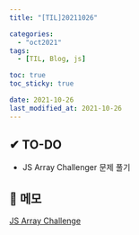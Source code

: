 ```yaml
---
title: "[TIL]20211026"

categories:
  - "oct2021"
tags:
  - [TIL, Blog, js]

toc: true
toc_sticky: true

date: 2021-10-26
last_modified_at: 2021-10-26
---
```


## ✔ TO-DO

- JS Array Challenger 문제 풀기

## 📝 메모

[JS Array Challenge](https://github.com/lhk3337/JS-Array-Challenge)

